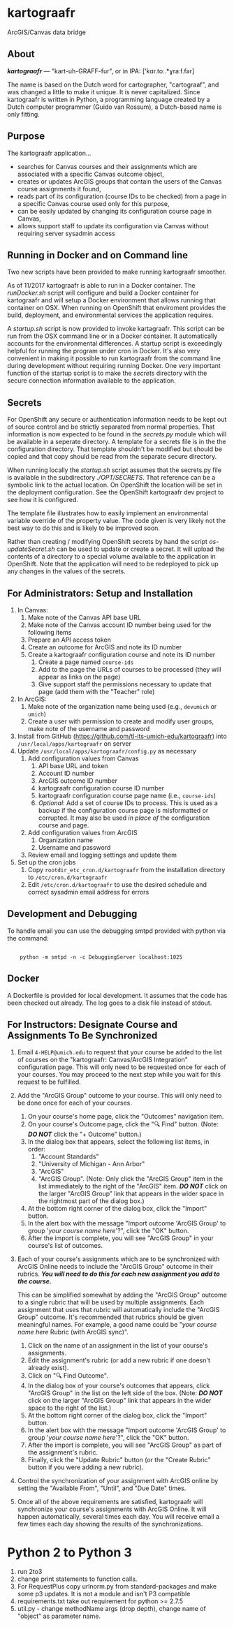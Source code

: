 # kartograafr
ArcGIS/Canvas data bridge

## About
**_kartograafr_** — "kart-uh-GRAFF-fur", or in IPA: ['kɑr.toː.*ɣraːf.fər]

The name is based on the Dutch word for cartographer, "cartograaf", and was changed a little to make it unique.  It is never capitalized.  Since kartograafr is written in Python, a programming language created by a Dutch computer programmer (Guido van Rossum), a Dutch-based name is only fitting.

## Purpose
The kartograafr application...

* searches for Canvas courses and their assignments which are associated with a specific Canvas outcome object,
* creates or updates ArcGIS groups that contain the users of the Canvas course assignments it found,
* reads part of its configuration (course IDs to be checked) from a page in a specific Canvas course used only for this purpose, 
* can be easily updated by changing its configuration course page in Canvas,
* allows support staff to update its configuration via Canvas without requiring server sysadmin access


## Running in Docker and on Command line

Two new scripts have been provided to make running kartograafr smoother.

As of 11/2017 kartograafr is able to run in a Docker container.  The
*runDocker.sh* script will configure and build a Docker container for
kartograafr and will setup a Docker environment that allows running that
container on OSX. When running on OpenShift that enviroment provides
the build, deployment, and environmental services the application
requires.

A *startup.sh* script is now provided to invoke kartagraafr.  This
script can be run from the OSX command line or in a Docker container.
It automatically accounts for the environmental differences.  A
startup script is exceedingly helpful for running the program under
cron in Docker.  It's also very convenient in making it possible to
run kartograafr from the command line during development without
requiring running Docker.  One very important function of the startup
script is to make the *secrets* directory with the secure connection
information available to the application.

## Secrets

For OpenShift any secure or authentication information needs to be
kept out of source control and be strictly separated from normal
properties.  That information is now expected to be found in the
*secrets.py* module which will be available in a seperate directory.
A template for a secrets file is in the the configuration directory.
That template shouldn't be modified but should be copied and that copy
should be read from the separate secure directory.

When running locally the *startup.sh* script assumes that the
secrets.py file is available in the subdirectory *./OPT/SECRETS*.
That reference can be a symbolic link to the actual location.  On
OpenShift the location will be set in the deployment
configuration. See the OpenShift kartograafr dev project to see how it
is configured.

The template file illustrates how to easily implement an environmental variable
override of the property value.  The code given is very likely not the
best way to do this and is likely to be improved soon.

Rather than creating / modifying OpenShift secrets by hand the script
*os-updateSecret.sh* can be used to update or create a secret.  It
will upload the contents of a directory to a special volume available
to the application in OpenShift. Note that the application will need
to be redeployed to pick up any changes in the values of the secrets.

## For Administrators: Setup and Installation

1. In Canvas:
    1. Make note of the Canvas API base URL
    1. Make note of the Canvas account ID number being used for the following items
    1. Prepare an API access token
    1. Create an outcome for ArcGIS and note its ID number
    1. Create a kartograafr configuration course and note its ID number
        1. Create a page named `course-ids`
        1. Add to the page the URLs of courses to be processed (they will appear as links on the page)
        1. Give support staff the permissions necessary to update that page (add them with the "Teacher" role)
1. In ArcGIS:
    1. Make note of the organization name being used (e.g., `devumich` or `umich`)
    1. Create a user with permission to create and modify user groups, make note of the username and password
1. Install from GitHub (https://github.com/tl-its-umich-edu/kartograafr) into `/usr/local/apps/kartograafr` on server
1. Update `/usr/local/apps/kartograafr/config.py` as necessary
    1. Add configuration values from Canvas
        1. API base URL and token
        1. Account ID number
        1. ArcGIS outcome ID number
        1. kartograafr configuration course ID number
        1. kartograafr configuration course page name (i.e., `course-ids`)
        1. *Optional*: Add a set of course IDs to process.  This is used as a backup if the configuration course page is misformatted or corrupted.  It may also be used *in place of* the configuration course and page.
    1. Add configuration values from ArcGIS
        1. Organization name
        1. Username and password
    1. Review email and logging settings and update them        
1. Set up the cron jobs
    1. Copy `rootdir_etc_cron.d/kartograafr` from the installation directory to `/etc/cron.d/kartograafr`
    1. Edit `/etc/cron.d/kartograafr` to use the desired schedule and correct sysadmin email address for errors
    
    
## Development and Debugging
  To handle email you can use the debugging smtpd provided with python via the command:
  
<code>
    python -m smtpd -n -c DebuggingServer localhost:1025
</code>

## Docker
A Dockerfile is provided for local development. It assumes that the
code has been checked out already.  The log goes to a
disk file instead of stdout.

## For Instructors: Designate Course and Assignments To Be Synchronized

1. Email `4-HELP@umich.edu` to request that your course be added to the list of courses on the "kartograafr: Canvas/ArcGIS Integration" configuration page.  This will only need to be requested once for each of your courses.  You may proceed to the next step while you wait for this request to be fulfilled.
1. Add the "ArcGIS Group" outcome to your course.  This will only need to be done once for each of your courses.
    1. On your course's home page, click the "Outcomes" navigation item.
    1. On your course's Outcome page, click the "🔍 Find" button.  (Note: **_DO NOT_** click the "+ Outcome" button.)
    1. In the dialog box that appears, select the following list items, in order:
        1. "Account Standards"
        1. "University of Michigan - Ann Arbor"
        1. "ArcGIS"
        1. "ArcGIS Group".  (Note: Only click the "ArcGIS Group" item in the list immediately to the right of the "ArcGIS" item.  **_DO NOT_** click on the larger "ArcGIS Group" link that appears in the wider space in the rightmost part of the dialog box.)
    1. At the bottom right corner of the dialog box, click the "Import" button.
    1. In the alert box with the message "Import outcome 'ArcGIS Group' to group '_your course name here_'?", click the "OK" button.
    1. After the import is complete, you will see "ArcGIS Group" in your course's list of outcomes.
1. Each of your course's assignments which are to be synchronized with ArcGIS Online needs to include the "ArcGIS Group" outcome in their rubrics.  **_You will need to do this for each new assignment you add to the course._**  
    
    This can be simplified somewhat by adding the "ArcGIS Group" outcome to a single rubric that will be used by multiple assignments.  Each assignment that uses that rubric will automatically include the "ArcGIS Group" outcome.  It's recommended that rubrics should be given meaningful names.  For example, a good name could be "_your course name here_ Rubric (with ArcGIS sync)".
    1. Click on the name of an assignment in the list of your course's assignments.
    1. Edit the assignment's rubric (or add a new rubric if one doesn't already exist).
    1. Click on "🔍 Find Outcome".
    1. In the dialog box of your course's outcomes that appears, click "ArcGIS Group" in the list on the left side of the box.  (Note: **_DO NOT_** click on the larger "ArcGIS Group" link that appears in the wider space to the right of the list.)
    1. At the bottom right corner of the dialog box, click the "Import" button.
    1. In the alert box with the message "Import outcome 'ArcGIS Group' to group '_your course name here_'?", click the "OK" button.
    1. After the import is complete, you will see "ArcGIS Group" as part of the assignment's rubric.
    1. Finally, click the "Update Rubric" button (or the "Create Rubric" button if you were adding a new rubric).
1. Control the synchronization of your assignment with ArcGIS online by setting the "Available From", "Until", and "Due Date" times.
1. Once all of the above requirements are satisfied, kartograafr will synchronize your course's assignments with ArcGIS Online.  It will happen automatically, several times each day.  You will receive email a few times each day showing the results of the synchronizations.

# Python 2 to Python 3
1. run 2to3 
1. change print statements to function calls.
1. For RequestPlus copy urlnorm.py from standard-packages and make some p3 updates. It is not a module and isn't P3 compatible
1. requirements.txt take out requirement for python >= 2.7.5
1. util.py - change methodName args (drop depth), change name of "object" as parameter name.
